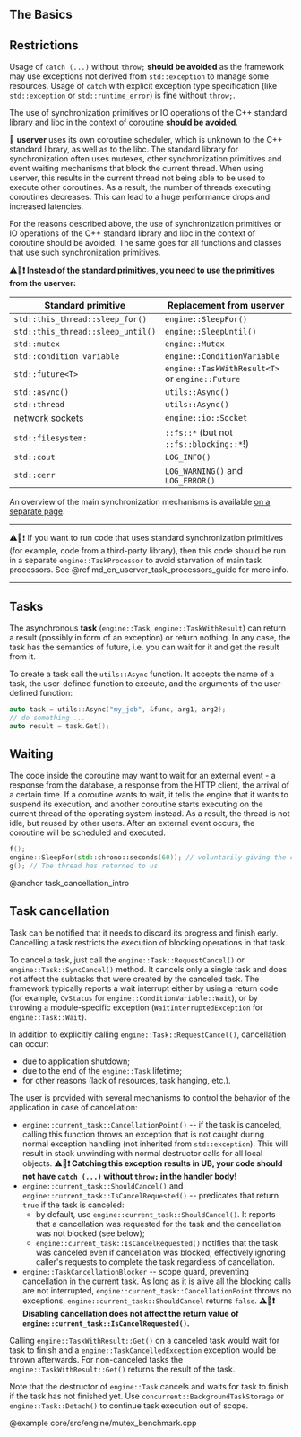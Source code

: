 ## The Basics

## Restrictions

Usage of `catch (...)` without `throw;` **should be avoided** as the framework
may use exceptions not derived from `std::exception` to manage some resources.
Usage of `catch` with explicit exception type specification (like
`std::exception` or `std::runtime_error`) is fine without `throw;`.

The use of synchronization primitives or IO operations of the C++ standard
library and libc in the context of coroutine **should be avoided**.

🐙 **userver** uses its own coroutine scheduler, which is unknown to the C++
standard library, as well as to the libc. The standard library for
synchronization often uses mutexes, other synchronization primitives and event
waiting mechanisms that block the current thread. When using userver, this
results in the current thread not being able to be used to execute other
coroutines. As a result, the number of threads executing coroutines decreases.
This can lead to a huge performance drops and increased latencies.

For the reasons described above, the use of synchronization primitives or IO
operations of the C++ standard library and libc in the context of coroutine
should be avoided. The same goes for all functions and classes that use such
synchronization primitives.

**⚠️🐙❗ Instead of the standard primitives, you need to use the primitives from the userver:**

| Standard primitive                | Replacement from userver                        |
|-----------------------------------|-------------------------------------------------|
| `std::this_thread::sleep_for()`   | `engine::SleepFor()`                            |
| `std::this_thread::sleep_until()` | `engine::SleepUntil()`                          |
| `std::mutex`                      | `engine::Mutex`                                 |
| `std::condition_variable`         | `engine::ConditionVariable`                     |
| `std::future<T>`                  | `engine::TaskWithResult<T>` or `engine::Future` |
| `std::async()`                    | `utils::Async()`                                |
| `std::thread`                     | `utils::Async()`                                |
| network sockets                   | `engine::io::Socket`                            |
| `std::filesystem:`                | `::fs::*` (but not `::fs::blocking::*`!)        |
| `std::cout`                       | `LOG_INFO()`                                    |
| `std::cerr`                       | `LOG_WARNING()` and `LOG_ERROR()`               |

An overview of the main synchronization mechanisms is available [on a separate page](scripts/docs/en/userver/synchronization.md).

______
⚠️🐙❗ If you want to run code that uses standard synchronization primitives
(for example, code from a third-party library), then this code should be run in
a separate `engine::TaskProcessor` to avoid starvation of main task processors.
See @ref md_en_userver_task_processors_guide for more info.
______


## Tasks
The asynchronous **task** (`engine::Task`, `engine::TaskWithResult`) can return
a result (possibly in form of an exception) or return nothing. In any case, the
task has the semantics of future, i.e. you can wait for it and get the result
from it.

To create a task call the `utils::Async` function. It accepts the name of a
task, the user-defined function to execute, and the arguments of the
user-defined function:

```cpp
auto task = utils::Async("my_job", &func, arg1, arg2);
// do something ...
auto result = task.Get();
```


## Waiting

The code inside the coroutine may want to wait for an external event - a
response from the database, a response from the HTTP client, the arrival of a
certain time. If a coroutine wants to wait, it tells the engine that it wants
to suspend its execution, and another coroutine starts executing on the current
thread of the operating system instead. As a result, the thread is not idle,
but reused by other users. After an external event occurs, the coroutine
will be scheduled and executed.

```cpp
f();
engine::SleepFor(std::chrono::seconds(60)); // voluntarily giving the current thread to other coroutines
g(); // The thread has returned to us
```

@anchor task_cancellation_intro
## Task cancellation
Task can be notified that it needs to discard its progress and finish early. Cancelling a task restricts the execution of blocking operations in that task.

To cancel a task, just call the `engine::Task::RequestCancel()` or `engine::Task::SyncCancel()` method. It cancels only a single task and does not affect the subtasks that were created by the canceled task. The framework typically reports a wait interrupt either by using a return code (for example, `CvStatus` for `engine::ConditionVariable::Wait`), or by throwing a module-specific exception (`WaitInterruptedException` for `engine::Task::Wait`).

In addition to explicitly calling `engine::Task::RequestCancel()`, cancellation can occur:
  * due to application shutdown;
  * due to the end of the `engine::Task` lifetime;
  * for other reasons (lack of resources, task hanging, etc.).

The user is provided with several mechanisms to control the behavior of the application in case of cancellation:
  * `engine::current_task::CancellationPoint()` -- if the task is canceled, calling this function throws an exception that is not caught during normal exception handling (not inherited from `std::exception`). This will result in stack unwinding with normal destructor calls for all local objects.
  **⚠️🐙❗ Catching this exception results in UB, your code should not have `catch (...)` without `throw;` in the handler body**!
  * `engine::current_task::ShouldCancel()` and `engine::current_task::IsCancelRequested()` -- predicates that return `true` if the task is canceled:
    * by default, use `engine::current_task::ShouldCancel()`. It reports that a cancellation was requested for the task and the cancellation was not blocked (see below);
    * `engine::current_task::IsCancelRequested()` notifies that the task was canceled even if cancellation was blocked; effectively ignoring caller's requests to complete the task regardless of cancellation.
  * `engine::TaskCancellationBlocker` -- scope guard, preventing cancellation in the current task. As long as it is alive all the blocking calls are not interrupted, `engine::current_task::CancellationPoint` throws no exceptions, `engine::current_task::ShouldCancel` returns `false`.
    **⚠️🐙❗ Disabling cancellation does not affect the return value of `engine::current_task::IsCancelRequested()`.**

Calling `engine::TaskWithResult::Get()` on a canceled task would wait for task to finish and a `engine::TaskCancelledException` exception would be thrown afterwards.
For non-canceled tasks the `engine::TaskWithResult::Get()` returns the result of the task.

Note that the destructor of `engine::Task` cancels and waits for task to finish if the task has not finished yet. Use `concurrent::BackgroundTaskStorage` or `engine::Task::Detach()` to continue task execution out of scope.

@example core/src/engine/mutex_benchmark.cpp

